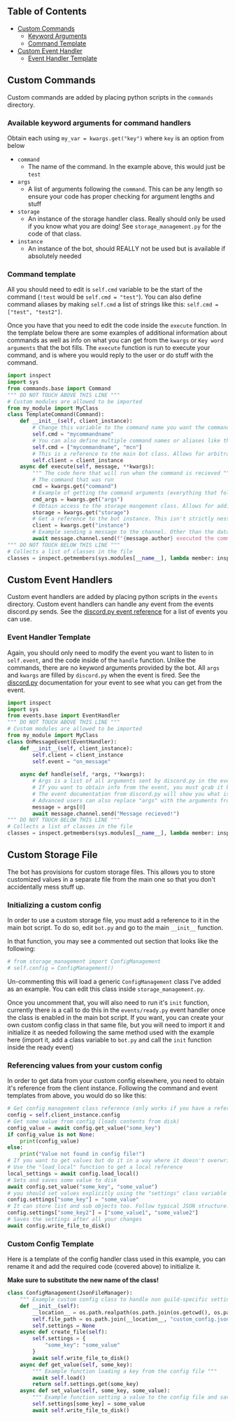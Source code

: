 ## Table of Contents

- [Custom Commands](#custom-commands)
  - [Keyword Arguments](#available-keyword-arguments-for-command-handlers)
  - [Command Template](#command-template)
- [Custom Event Handler](#custom-event-handlers)
  - [Event Handler Template](#event-handler-template)

## Custom Commands

Custom commands are added by placing python scripts in the `commands` directory.

### Available keyword arguments for command handlers

Obtain each using `my_var = kwargs.get("key")` where `key` is an option from below

- `command`
  - The name of the command. In the example above, this would just be `test`
- `args`
  - A list of arguments following the `command`. This can be any length so ensure your code has proper checking for argument lengths and stuff
- `storage`
  - An instance of the storage handler class. Really should only be used if you know what you are doing! See `storage_management.py` for the code of that class.
- `instance`
  - An instance of the bot, should REALLY not be used but is available if absolutely needed

### Command template

All you should need to edit is `self.cmd` variable to be the start of the command (`!test` would be `self.cmd = "test"`). You can also define command aliases by making `self.cmd` a list of strings like this: `self.cmd = ["test", "test2"]`.

Once you have that you need to edit the code inside the `execute` function. In the template below there are some examples of additional information about commands as well as info on what you can get from the `kwargs` or `Key word arguments` that the bot fills. The `execute` function is run to execute your command, and is where you would reply to the user or do stuff with the command.

```py
import inspect
import sys
from commands.base import Command
""" DO NOT TOUCH ABOVE THIS LINE """
# Custom modules are allowed to be imported
from my_module import MyClass
class TemplateCommand(Command):
    def __init__(self, client_instance):
        # Change this variable to the command name you want the command to use. CaSe SeNsItIvE!
        self.cmd = "mycommandname"
        # You can also define multiple command names or aliases like this:
        self.cmd = ["mycommandname", "mcn"]
        # This is a reference to the main bot class. Allows for arbitrary access in case your command needs something specific that cannot be obtained from the kwargs. Really not recommended that you mess with this unless you know what you are doing!
        self.client = client_instance
    async def execute(self, message, **kwargs):
        """ The code here that will run when the command is recieved """
        # The command that was run
        cmd = kwargs.get("command")
        # Example of getting the command arguments (everything that follows "!cmd")
        cmd_args = kwargs.get("args")
        # Obtain access to the storage mangement class. Allows for adding custom user data storage. USE AT YOUR OWN RISK!
        storage = kwargs.get("storage")
        # Get a reference to the bot instance. This isn't strictly nessecary as the client instance is stored above in self.client, but is here for backwards compatibility.
        client = kwargs.get("instance")
        # Example sending a message to the channel. Other than the data you can obtain from the kwargs and message, you have FULL access to the discord.py api here.
        await message.channel.send(f"{message.author} executed the command: {cmd} with arguments {cmd_args}")
""" DO NOT TOUCH BELOW THIS LINE """
# Collects a list of classes in the file
classes = inspect.getmembers(sys.modules[__name__], lambda member: inspect.isclass(member) and member.__module__ == __name__)
```

## Custom Event Handlers

Custom event handlers are added by placing python scripts in the `events` directory. Custom event handlers can handle any event from the events discord.py sends. See the [discord.py event reference](https://discordpy.readthedocs.io/en/stable/api.html#event-reference) for a list of events you can use.

### Event Handler Template

Again, you should only need to modify the event you want to listen to in `self.event`, and the code inside of the `handle` function. Unlike the commands, there are no keyword arguments provided by the bot. All `args` and `kwargs` are filled by `discord.py` when the event is fired. See the [discord.py](https://discordpy.readthedocs.io/en/stable/api.html) documentation for your event to see what you can get from the event.

```py
import inspect
import sys
from events.base import EventHandler
""" DO NOT TOUCH ABOVE THIS LINE """
# Custom modules are allowed to be imported
from my_module import MyClass
class OnMessageEvent(EventHandler):
    def __init__(self, client_instance):
        self.client = client_instance
        self.event = "on_message"
    
    async def handle(self, *args, **kwargs):
        # Args is a list of all arguments sent by discord.py in the event. 
        # If you want to obtain info from the event, you must grab it by it's index. 
        # The event documentation from discord.py will show you what is passed with the event and it will be in that order from the list. 
        # Advanced users can also replace "args" with the arguments from the event. (in this example, remove *args and use message in its place)
        message = args[0]
        await message.channel.send("Message recieved!")
""" DO NOT TOUCH BELOW THIS LINE """
# Collects a list of classes in the file
classes = inspect.getmembers(sys.modules[__name__], lambda member: inspect.isclass(member) and member.__module__ == __name__)
```

## Custom Storage File

The bot has provisions for custom storage files. This allows you to store customized values in a separate file from the main one so that you don't accidentally mess stuff up.

### Initializing a custom config

In order to use a custom storage file, you must add a reference to it in the main bot script. To do so, edit `bot.py` and go to the main `__init__` function.

In that function, you may see a commented out section that looks like the following:

```python
# from storage_management import ConfigManagement
# self.config = ConfigManagement()
```

Un-commenting this will load a generic `ConfigManagement` class I've added as an example. You can edit this class inside `storage_management.py`.

Once you uncomment that, you will also need to run it's `init` function, currently there is a call to do this in the `events/ready.py` event handler once the class is enabled in the main bot script. If you want, you can create your own custom config class in that same file, but you will need to import it and initialize it as needed following the same method used with the example here (import it, add a class variable to `bot.py` and call the `init` function inside the ready event)

### Referencing values from your custom config

In order to get data from your custom config elsewhere, you need to obtain it's reference from the client instance. Following the command and event templates from above, you would do so like this:

```python
# Get config management class reference (only works if you have a reference to the client instance stored in "self.client_instance")
config = self.client_instance.config
# Get some value from config (loads contents from disk)
config_value = await config.get_value("some_key")
if config_value is not None:
    print(config_value)
else:
    print("Value not found in config file!")
# If you want to get values but do it in a way where it doesn't overwrite changes in the stored class values
# Use the "load_local" function to get a local reference
local_settings = await config.load_local()
# Sets and saves some value to disk
await config.set_value("some_key", "some_value")
# you should set values explicitly using the "settings" class variable of your custom config if you want to set more than one value
config.settings["some_key"] = "some_value"
# It can store list and sub objects too. Follow typical JSON structure!
config.settings["some_key2"] = ["some_value1", "some_value2"]
# Saves the settings after all your changes
await config.write_file_to_disk()
```

### Custom Config Template

Here is a template of the config handler class used in this example, you can rename it and add the required code (covered above) to initialize it.

**Make sure to substitute the new name of the class!**

```python
class ConfigManagement(JsonFileManager):
    """ Example custom config class to handle non guild-specific settings for customized features of the bot """
    def __init__(self):
        __location__ = os.path.realpath(os.path.join(os.getcwd(), os.path.dirname(__file__)))
        self.file_path = os.path.join(__location__, "custom_config.json")
        self.settings = None
    async def create_file(self):
        self.settings = {
            "some_key": "some_value"
        }
        await self.write_file_to_disk()
    async def get_value(self, some_key):
        """ Example function loading a key from the config file """
        await self.load()
        return self.settings.get(some_key)
    async def set_value(self, some_key, some_value):
        """ Example function setting a value to the config file and saving it to disk """
        self.settings[some_key] = some_value
        await self.write_file_to_disk()
```
